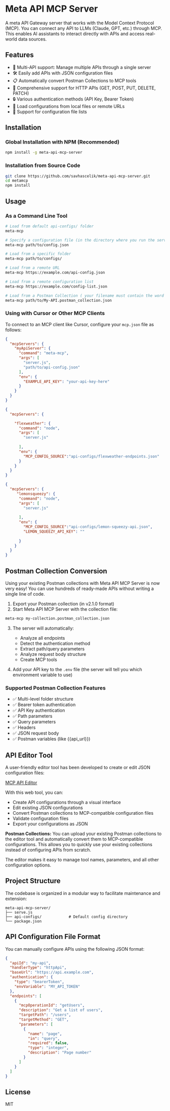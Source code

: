 # Meta API MCP Server

A meta API Gateway server that works with the Model Context Protocol (MCP). You can connect any API to LLMs (Claude, GPT, etc.) through MCP. This enables AI assistants to interact directly with APIs and access real-world data sources.

## Features

- 🔄 Multi-API support: Manage multiple APIs through a single server
- 🛠️ Easily add APIs with JSON configuration files
- 📋 Automatically convert Postman Collections to MCP tools
- 🔌 Comprehensive support for HTTP APIs (GET, POST, PUT, DELETE, PATCH)
- 🔒 Various authentication methods (API Key, Bearer Token)
- 📁 Load configurations from local files or remote URLs
- 📑 Support for configuration file lists

## Installation

### Global Installation with NPM (Recommended)

```bash
npm install -g meta-api-mcp-server
```

### Installation from Source Code

```bash
git clone https://github.com/savhascelik/meta-api-mcp-server.git
cd metamcp
npm install
```

## Usage

### As a Command Line Tool

```bash
# Load from default api-configs/ folder
meta-mcp

# Specify a configuration file (in the directory where you run the server, there should be a folder with this name and structured json in it)
meta-mcp path/to/config.json

# Load from a specific folder
meta-mcp path/to/configs/

# Load from a remote URL
meta-mcp https://example.com/api-config.json

# Load from a remote configuration list
meta-mcp https://example.com/config-list.json

# Load from a Postman Collection ( your filename must contain the word ‘postman’, I'll bind it to a variable when I have time )
meta-mcp path/to/My-API.postman_collection.json
```

### Using with Cursor or Other MCP Clients

To connect to an MCP client like Cursor, configure your `mcp.json` file as follows:

```json
{
  "mcpServers": {
    "myApiServer": { 
      "command": "meta-mcp",
      "args": [
        "server.js",
        "path/to/api-config.json"
      ],
      "env": {
        "EXAMPLE_API_KEY": "your-api-key-here"
      }
    }
  }
}
```

```json
{
  "mcpServers": {

    "flexweather": { 
      "command": "node",
      "args": [
        "server.js"
        
      ],
      "env": {
        "MCP_CONFIG_SOURCE":"api-configs/flexweather-endpoints.json"
      }
    }
  }
}
```

```json
{
  "mcpServers": {
     "lemonsqueezy": { 
      "command": "node",
      "args": [
        "server.js"
        
      ],
      "env": {
        "MCP_CONFIG_SOURCE":"api-configs/lemon-squeezy-api.json",
        "LEMON_SQUEEZY_API_KEY": ""
      
      }
    }
  }
}
```

## Postman Collection Conversion

Using your existing Postman collections with Meta API MCP Server is now very easy! You can use hundreds of ready-made APIs without writing a single line of code.

1. Export your Postman collection (in v2.1.0 format)
2. Start Meta API MCP Server with the collection file:

```bash
meta-mcp my-collection.postman_collection.json
```

3. The server will automatically:
   - Analyze all endpoints
   - Detect the authentication method
   - Extract path/query parameters
   - Analyze request body structure
   - Create MCP tools

4. Add your API key to the `.env` file (the server will tell you which environment variable to use)

### Supported Postman Collection Features

- ✅ Multi-level folder structure
- ✅ Bearer token authentication
- ✅ API Key authentication
- ✅ Path parameters
- ✅ Query parameters
- ✅ Headers
- ✅ JSON request body
- ✅ Postman variables (like {{api_url}})


## API Editor Tool

A user-friendly editor tool has been developed to create or edit JSON configuration files:

[MCP API Editor](https://savhascelik.github.io/mcp-api-editor/)

With this web tool, you can:

- Create API configurations through a visual interface
- Edit existing JSON configurations
- Convert Postman collections to MCP-compatible configuration files
- Validate configuration files
- Export your configurations as JSON

**Postman Collections:** You can upload your existing Postman collections to the editor tool and automatically convert them to MCP-compatible configurations. This allows you to quickly use your existing collections instead of configuring APIs from scratch.

The editor makes it easy to manage tool names, parameters, and all other configuration options.






## Project Structure

The codebase is organized in a modular way to facilitate maintenance and extension:

```
meta-api-mcp-server/
├── serve.js
├── api-configs/            # Default config directory
└── package.json
```

## API Configuration File Format

You can manually configure APIs using the following JSON format:

```json
{
  "apiId": "my-api",
  "handlerType": "httpApi",
  "baseUrl": "https://api.example.com",
  "authentication": {
    "type": "bearerToken",
    "envVariable": "MY_API_TOKEN"
  },
  "endpoints": [
    {
      "mcpOperationId": "getUsers",
      "description": "Get a list of users",
      "targetPath": "/users",
      "targetMethod": "GET",
      "parameters": [
        {
          "name": "page",
          "in": "query",
          "required": false,
          "type": "integer",
          "description": "Page number"
        }
      ]
    }
  ]
}
```

## License

MIT 